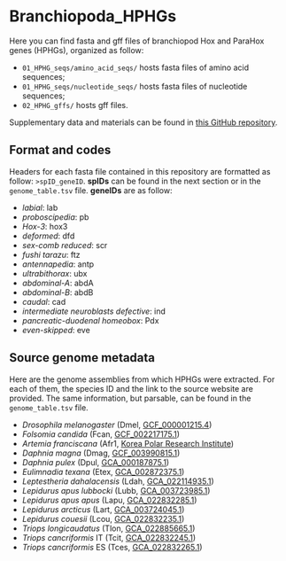 # Branchiopoda_HPHGs
Here you can find fasta and gff files of branchiopod Hox and ParaHox genes (HPHGs), organized as follow:
- <code>01_HPHG_seqs/amino_acid_seqs/</code> hosts fasta files of amino acid sequences;
- <code>01_HPHG_seqs/nucleotide_seqs/</code> hosts fasta files of nucleotide sequences;
- <code>02_HPHG_gffs/</code> hosts gff files.

Supplementary data and materials can be found in [this GitHub repository](https://github.com/filonico/branchiopoda_Hox_ParaHox).

## Format and codes
Headers for each fasta file contained in this repository are formatted as follow: <code>>spID_geneID</code>. **spIDs** can be found in the next section or in the <code>genome_table.tsv</code> file. **geneIDs** are as follow:
  - *labial*: lab
  - *proboscipedia*: pb
  - *Hox-3*: hox3
  - *deformed*: dfd
  - *sex-comb reduced*: scr
  - *fushi tarazu*: ftz
  - *antennapedia*: antp
  - *ultrabithorax*: ubx
  - *abdominal-A*: abdA
  - *abdominal-B*: abdB
  - *caudal*: cad
  - *intermediate neuroblasts defective*: ind
  - *pancreatic-duodenal homeobox*: Pdx
  - *even-skipped*: eve

## Source genome metadata
Here are the genome assemblies from which HPHGs were extracted. For each of them, the species ID and the link to the source website are provided. The same information, but parsable, can be found in the <code>genome_table.tsv</code> file.

  - *Drosophila melanogaster* (Dmel, [GCF_000001215.4](https://www.ncbi.nlm.nih.gov/assembly/GCF_000001215.4/))
  - *Folsomia candida* (Fcan, [GCF_002217175.1](https://www.ncbi.nlm.nih.gov/assembly/GCF_002217175.1))
  - *Artemia franciscana* (Afr1, [Korea Polar Research Institute](https://antagen.kopri.re.kr/project/genome_info_iframe.php?Code=AF01))
  - *Daphnia magna*	(Dmag, [GCF_003990815.1](https://www.ncbi.nlm.nih.gov/assembly/GCF_003990815.1/))
  - *Daphnia pulex*	(Dpul, [GCA_000187875.1](https://www.ncbi.nlm.nih.gov/assembly/GCA_000187875.1/))
  - *Eulimnadia texana*	(Etex, [GCA_002872375.1](https://www.ncbi.nlm.nih.gov/assembly/GCA_002872375.1/))
  - *Leptestheria dahalacensis* (Ldah, [GCA_022114935.1](https://www.ncbi.nlm.nih.gov/assembly/GCA_022114935.1/))
  - *Lepidurus apus lubbocki* (Lubb, [GCA_003723985.1](https://www.ncbi.nlm.nih.gov/assembly/GCA_003723985.1/))
  - *Lepidurus apus apus* (Lapu, [GCA_022832285.1](https://www.ncbi.nlm.nih.gov/assembly/GCA_022832285.1/))
  - *Lepidurus arcticus* (Lart, [GCA_003724045.1](https://www.ncbi.nlm.nih.gov/assembly/GCA_003724045.1/))
  - *Lepidurus couesii* (Lcou, [GCA_022832235.1](https://www.ncbi.nlm.nih.gov/assembly/GCA_022832235.1/))
  - *Triops longicaudatus*	(Tlon, [GCA_022885665.1](https://www.ncbi.nlm.nih.gov/assembly/GCA_022885665.1/))
  - *Triops cancriformis* IT	(Tcit, [GCA_022832245.1](https://www.ncbi.nlm.nih.gov/assembly/GCA_022832245.1))
  - *Triops cancriformis* ES	(Tces, [GCA_022832265.1](https://www.ncbi.nlm.nih.gov/assembly/GCA_022832265.1))
